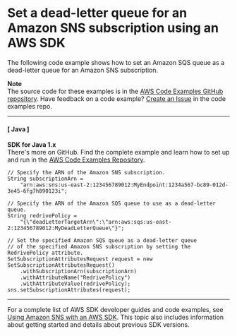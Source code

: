 # Set a dead\-letter queue for an Amazon SNS subscription using an AWS SDK<a name="example_sns_SetSubscriptionAttributesRedrivePolicy_section"></a>

The following code example shows how to set an Amazon SQS queue as a dead\-letter queue for an Amazon SNS subscription\.

**Note**  
The source code for these examples is in the [AWS Code Examples GitHub repository](https://github.com/awsdocs/aws-doc-sdk-examples)\. Have feedback on a code example? [Create an Issue](https://github.com/awsdocs/aws-doc-sdk-examples/issues/new/choose) in the code examples repo\. 

------
#### [ Java ]

**SDK for Java 1\.x**  
 There's more on GitHub\. Find the complete example and learn how to set up and run in the [AWS Code Examples Repository](https://github.com/awsdocs/aws-doc-sdk-examples/tree/main/java/example_code/sns#code-examples)\. 
  

```
// Specify the ARN of the Amazon SNS subscription.
String subscriptionArn =
    "arn:aws:sns:us-east-2:123456789012:MyEndpoint:1234a567-bc89-012d-3e45-6fg7h890123i";

// Specify the ARN of the Amazon SQS queue to use as a dead-letter queue.
String redrivePolicy =
    "{\"deadLetterTargetArn\":\"arn:aws:sqs:us-east-2:123456789012:MyDeadLetterQueue\"}";

// Set the specified Amazon SQS queue as a dead-letter queue
// of the specified Amazon SNS subscription by setting the RedrivePolicy attribute.
SetSubscriptionAttributesRequest request = new SetSubscriptionAttributesRequest()
    .withSubscriptionArn(subscriptionArn)
    .withAttributeName("RedrivePolicy")
    .withAttributeValue(redrivePolicy);
sns.setSubscriptionAttributes(request);
```

------

For a complete list of AWS SDK developer guides and code examples, see [Using Amazon SNS with an AWS SDK](sdk-general-information-section.md)\. This topic also includes information about getting started and details about previous SDK versions\.